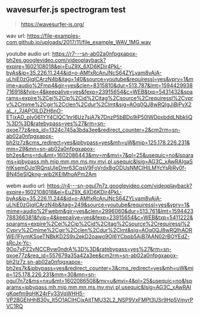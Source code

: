 ## wavesurfer.js spectrogram test
> https://wavesurfer-js.org/

wav url: https://file-examples-com.github.io/uploads/2017/11/file_example_WAV_1MG.wav

youtube audio url: https://r7---sn-ab02a0nfpgxapox-bh2es.googlevideo.com/videoplayback?expire=1602108018&ei=EuZ9X_6XD6KDir4PkL-byAs&ip=35.226.11.244&id=o-AMfxRcAnJNcS64ZYLyam8vAiA-uLhjE0zGjqICArzN4b&itag=140&source=youtube&requiressl=yes&vprv=1&mime=audio%2Fmp4&gir=yes&clen=8315810&dur=513.787&lmt=1594429938716918&fvip=4&keepalive=yes&fexp=23915654&c=WEB&txp=5431432&sparams=expire%2Cei%2Cip%2Cid%2Citag%2Csource%2Crequiressl%2Cvprv%2Cmime%2Cgir%2Cclen%2Cdur%2Clmt&sig=AOq0QJ8wRQIgJiBjPyX2aL_r_7JAPOlLDZH6nO-ETjxAD_pIv061YY4CIQC1nrl6Uz7sjA7k7DnzP5bBDo9iP50lWDpxbddLNbkIiQ%3D%3D&ratebypass=yes%27&rm=sn-qxoe77z&req_id=1324c745a3bda3ee&redirect_counter=2&cm2rm=sn-ab02a0nfpgxapox-bh2lz7z&cms_redirect=yes&ipbypass=yes&mh=uW&mip=125.178.226.231&mm=29&mn=sn-ab02a0nfpgxapox-bh2es&ms=rdu&mt=1602086443&mv=m&mvi=7&pl=25&usequic=no&lsparams=ipbypass,mh,mip,mm,mn,ms,mv,mvi,pl,usequic&lsig=AG3C_xAwRAIgaShtKsemDJq1RQnsUIeDmr63CqsV9FoVrdxBgODUsNMCIHILMYcYsRiRy0f-BN45eSlQkng-wib2KEiMhoAPm2Am

webm audio url: https://r4---sn-ogul7n7z.googlevideo.com/videoplayback?expire=1602108018&ei=EuZ9X_6XD6KDir4PkL-byAs&ip=35.226.11.244&id=o-AMfxRcAnJNcS64ZYLyam8vAiA-uLhjE0zGjqICArzN4b&itag=249&source=youtube&requiressl=yes&vprv=1&mime=audio%2Fwebm&gir=yes&clen=2996060&dur=513.761&lmt=1594423788366381&fvip=4&keepalive=yes&fexp=23915654&c=WEB&txp=5411222&sparams=expire%2Cei%2Cip%2Cid%2Citag%2Csource%2Crequiressl%2Cvprv%2Cmime%2Cgir%2Cclen%2Cdur%2Clmt&sig=AOq0QJ8wRQIhAORWEj1FlymKSoeTNBkKD2S9x2ekD2oawo9OI6YCbpb5AiB7AAN02rBOYEdZ-sRcJx-Yc-9Oo7yPZ2vNCCRyw0ndrA%3D%3D&ratebypass=yes%27&rm=sn-qxoe77z&req_id=557679a35a42a3ee&cm2rm=sn-ab02a0nfpgxapox-bh2lz7z,sn-ab02a0nfpgxapox-bh2es7k&ipbypass=yes&redirect_counter=3&cms_redirect=yes&mh=uW&mip=125.178.226.231&mm=30&mn=sn-ogul7n7z&ms=nxu&mt=1602086508&mv=u&mvi=4&pl=25&usequic=no&lsparams=ipbypass,mh,mip,mm,mn,ms,mv,mvi,pl,usequic&lsig=AG3C_xAwRAIgKqefm9qHK24rFy33VqWHH5-VP2BGEhHhB30y_It5O1ACIHCjxAitTMU32L2_NSP9VxFMPt3USr9Hp5VmyrPVC1RQ